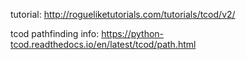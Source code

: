 tutorial:
http://rogueliketutorials.com/tutorials/tcod/v2/

tcod pathfinding info:
https://python-tcod.readthedocs.io/en/latest/tcod/path.html